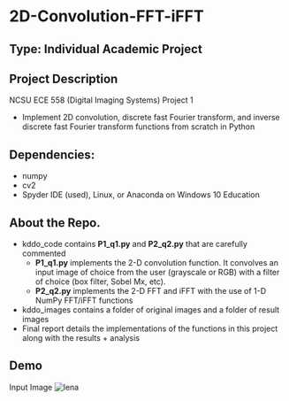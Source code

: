 # 2D-Convolution-FFT-iFFT

## Type: Individual Academic Project

## Project Description
NCSU ECE 558 (Digital Imaging Systems) Project 1
  - Implement 2D convolution, discrete fast Fourier transform, and inverse discrete fast Fourier transform functions from scratch in Python

## Dependencies:
  - numpy
  - cv2
  - Spyder IDE (used), Linux, or Anaconda on Windows 10 Education
  
## About the Repo.
  - kddo_code contains **P1_q1.py** and **P2_q2.py** that are carefully commented 
    - **P1_q1.py** implements the 2-D convolution function.  It convolves an input image of choice from the user (grayscale or RGB) with a filter of choice (box filter, Sobel Mx, etc).
    - **P2_q2.py** implements the 2-D FFT and iFFT with the use of 1-D NumPy FFT/iFFT functions
  - kddo_images contains a folder of original images and a folder of result images
  - Final report details the implementations of the functions in this project along with the results + analysis

## Demo
Input Image
![lena](https://user-images.githubusercontent.com/27352820/149004049-43981c9b-7937-4087-9d87-6c4715a872bf.png)

